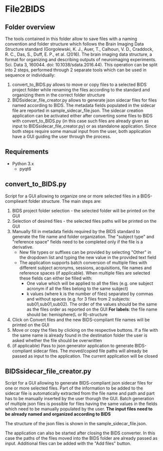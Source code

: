 # File2BIDS

## Folder overview
The tools contained in this folder allow to save files with a naming convention and folder structure which follows the Brain Imaging Data Structure standard (Gorgolewski, K. J., Auer, T., Calhoun, V. D., Craddock, R. C., Das, S., Duff, E. P., et al. (2016). The brain imaging data structure, a format for organizing and describing outputs of neuroimaging experiments. Sci. Data 3, 160044. doi: 10.1038/sdata.2016.44). This operation can be split into 2 steps, performed through 2 separate tools which can be used in sequence or individually:
1) convert_to_BIDS.py allows to move or copy files to a selected BIDS project folder while renaming the files according to the standard and organizing them in the correct folder structure
2) BIDSsidecar_file_creator.py allows to generate json sidecar files for files named according to BIDS. The metadata fields populated in the sidecar file are reported in sample_sidecar_file.json. The sidecar creation application can be activated either after converting some files to BIDS with convert_to_BIDS.py (in this case such files are already given as input to BIDSsidecar_file_creator.py) or as standalone application.
Since both steps require some manual input from the user, both application have a GUI guiding the user through the process.

## Requirements
- Python 3.x
    - pyqt6

## convert_to_BIDS.py
Script for a GUI allowing to organize one or more selected files in a BIDS-complieant folder structure. The main steps are:
1) BIDS project folder selection - the selected folder will be printed on the GUI
2) Selection of desired files - the selected files paths will be printed on the GUI
3) Manually fill in metadata fields required by the BIDS standard to generate the file name and folder organization. The "subject type" and "reference space" fields need to be completed only if the file is a derivative. 
    - New file types or suffixes can be provided by selecting "Other" in the dropdown list and typing the new value in the provided text field
    - The application supports batch conversion of multiple files with different subject acronyms, sessions, acquisitions, file names and reference spaces (if applicable). When multiple files are selected these fields can either be filled with:
        - One value which will be applied to all the files (e.g. one subject acronym if all the files belong to the same subject)
        - k values (where k is the number of files) separated by commas and without spaces (e.g. for 3 files from 2 subjects: sub01,sub01,sub02). The order of the values should be the same as the files order as reported on the GUI
**For labels**: the file name should be: hemisphere(L or R)-structure
4) Click on Convert files and the new BIDS-compliant file names will be printed on the GUI
5) Move or copy the files by clicking on the respective buttons. If a file with the same name is already found in the destination folder the user is
asked whether the file should be overwritten
6) (if applicable) Pass to json generator application to generate BIDS-compliant sidecar files. The moved/copied file paths will already be
passed as input to the application. The current application will be closed

## BIDSsidecar_file_creator.py
Script for a GUI allowing to generate BIDS-compliant json sidecar files for one or more selected files. 
Part of the information to be added to the sidecar file is automatically extracted from the file name and path and part has to be manually inserted by the user thorugh the GUI. Batch generation of multiple json files is possible for files having the same values in the fields which need to be manually populated by the user.
**The input files need to be already named and organized according to BIDS**

The structure of the json files is shown in the sample_sidecar_file.json.

The application can also be started after closing the BIDS converter. In this case the paths of the files moved into the BIDS folder are already passed as input. Additional files can be added with the "Add files" button.
